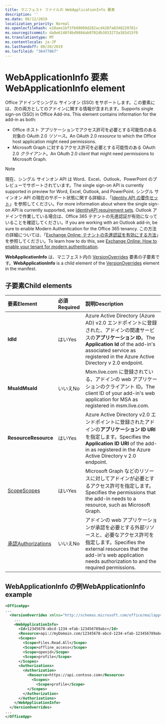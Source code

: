 ```yaml
---
title: マニフェスト ファイルの WebApplicationInfo 要素
description: ''
ms.date: 08/12/2019
localization_priority: Normal
ms.openlocfilehash: e10aee1bf3fb99099d282acd428fa0348229701c
ms.sourcegitcommit: da8e6148f4bd9884ab9702db3033273a383d15f0
ms.translationtype: MT
ms.contentlocale: ja-JP
ms.lasthandoff: 08/20/2019
ms.locfileid: "36477867"
---
```

# <a name="webapplicationinfo-element"></a><span data-ttu-id="e23c1-102">WebApplicationInfo 要素</span><span class="sxs-lookup"><span data-stu-id="e23c1-102">WebApplicationInfo element</span></span>

<span data-ttu-id="e23c1-103">Office アドインでシングル サインオン (SSO) をサポートします。この要素には、次の両方としてのアドインに関する情報が含まれます。</span><span class="sxs-lookup"><span data-stu-id="e23c1-103">Supports single sign-on (SSO) in Office Add-ins. This element contains information for the add-in as both:</span></span>

- <span data-ttu-id="e23c1-104">Office ホスト アプリケーションでアクセス許可を必要とする可能性のある対象の OAuth 2.0 *リソース*。</span><span class="sxs-lookup"><span data-stu-id="e23c1-104">An OAuth 2.0 *resource* to which the Office host application might need permissions.</span></span>
- <span data-ttu-id="e23c1-105">Microsoft Graph に対するアクセス許可を必要とする可能性のある OAuth 2.0 *クライアント*。</span><span class="sxs-lookup"><span data-stu-id="e23c1-105">An OAuth 2.0 *client* that might need permissions to Microsoft Graph.</span></span>

> [!NOTE]
> <span data-ttu-id="e23c1-106">現在、シングル サインオン API は Word、Excel、Outlook、PowerPoint のプレビューでサポートされています。</span><span class="sxs-lookup"><span data-stu-id="e23c1-106">The single sign-on API is currently supported in preview for Word, Excel, Outlook, and PowerPoint.</span></span> <span data-ttu-id="e23c1-107">シングル サインオン API の現在のサポート状態に関する詳細は、「[Identity API の要件セット](/office/dev/add-ins/reference/requirement-sets/identity-api-requirement-sets)」を参照してください。</span><span class="sxs-lookup"><span data-stu-id="e23c1-107">For more information about where the single sign-on API is currently supported, see [IdentityAPI requirement sets](/office/dev/add-ins/reference/requirement-sets/identity-api-requirement-sets).</span></span> <span data-ttu-id="e23c1-108">Outlook アドインで作業している場合は、Office 365 テナントの先進認証が有効になっていることを確認してください。</span><span class="sxs-lookup"><span data-stu-id="e23c1-108">If you are working with an Outlook add-in, be sure to enable Modern Authentication for the Office 365 tenancy.</span></span> <span data-ttu-id="e23c1-109">この方法の詳細については、「[Exchange Online: テナントの先進認証を有効にする方法](https://social.technet.microsoft.com/wiki/contents/articles/32711.exchange-online-how-to-enable-your-tenant-for-modern-authentication.aspx)」を参照してください。</span><span class="sxs-lookup"><span data-stu-id="e23c1-109">To learn how to do this, see [Exchange Online: How to enable your tenant for modern authentication](https://social.technet.microsoft.com/wiki/contents/articles/32711.exchange-online-how-to-enable-your-tenant-for-modern-authentication.aspx).</span></span>

<span data-ttu-id="e23c1-110">**WebApplicationInfo** は、マニフェスト内の [VersionOverrides](versionoverrides.md) 要素の子要素です。</span><span class="sxs-lookup"><span data-stu-id="e23c1-110">**WebApplicationInfo** is a child element of the [VersionOverrides](versionoverrides.md) element in the manifest.</span></span>  

## <a name="child-elements"></a><span data-ttu-id="e23c1-111">子要素</span><span class="sxs-lookup"><span data-stu-id="e23c1-111">Child elements</span></span>

|  <span data-ttu-id="e23c1-112">要素</span><span class="sxs-lookup"><span data-stu-id="e23c1-112">Element</span></span> |  <span data-ttu-id="e23c1-113">必須</span><span class="sxs-lookup"><span data-stu-id="e23c1-113">Required</span></span>  |  <span data-ttu-id="e23c1-114">説明</span><span class="sxs-lookup"><span data-stu-id="e23c1-114">Description</span></span>  |
|:-----|:-----|:-----|
|  <span data-ttu-id="e23c1-115">**Id**</span><span class="sxs-lookup"><span data-stu-id="e23c1-115">**Id**</span></span>    |  <span data-ttu-id="e23c1-116">はい</span><span class="sxs-lookup"><span data-stu-id="e23c1-116">Yes</span></span>   |  <span data-ttu-id="e23c1-117">Azure Active Directory (Azure AD) v2.0 エンドポイントに登録された、アドインの関連サービスの**アプリケーション ID**。</span><span class="sxs-lookup"><span data-stu-id="e23c1-117">The **Application Id** of the add-in's associated service as registered in the Azure Active Directory v 2.0 endpoint.</span></span>|
|  <span data-ttu-id="e23c1-118">**MsaId**</span><span class="sxs-lookup"><span data-stu-id="e23c1-118">**MsaId**</span></span>    |  <span data-ttu-id="e23c1-119">いいえ</span><span class="sxs-lookup"><span data-stu-id="e23c1-119">No</span></span>   |  <span data-ttu-id="e23c1-120">Msm.live.com に登録されている、アドインの web アプリケーションのクライアント ID。</span><span class="sxs-lookup"><span data-stu-id="e23c1-120">The client ID of your add-in's web application for MSA as registered in msm.live.com.</span></span>|
|  <span data-ttu-id="e23c1-121">**Resource**</span><span class="sxs-lookup"><span data-stu-id="e23c1-121">**Resource**</span></span>  |  <span data-ttu-id="e23c1-122">はい</span><span class="sxs-lookup"><span data-stu-id="e23c1-122">Yes</span></span>   |  <span data-ttu-id="e23c1-123">Azure Active Directory v2.0 エンドポイントに登録されたアドインの**アプリケーション ID URI** を指定します。</span><span class="sxs-lookup"><span data-stu-id="e23c1-123">Specifies the **Application ID URI** of the add-in as registered in the Azure Active Directory v 2.0 endpoint.</span></span>|
|  [<span data-ttu-id="e23c1-124">Scope</span><span class="sxs-lookup"><span data-stu-id="e23c1-124">Scopes</span></span>](scopes.md)                |  <span data-ttu-id="e23c1-125">はい</span><span class="sxs-lookup"><span data-stu-id="e23c1-125">Yes</span></span>  |  <span data-ttu-id="e23c1-126">Microsoft Graph などのリソースに対してアドインが必要とするアクセス許可を指定します。</span><span class="sxs-lookup"><span data-stu-id="e23c1-126">Specifies the permissions that the add-in needs to a resource, such as Microsoft Graph.</span></span>  |
|  [<span data-ttu-id="e23c1-127">承認</span><span class="sxs-lookup"><span data-stu-id="e23c1-127">Authorizations</span></span>](authorizations.md)  |  <span data-ttu-id="e23c1-128">いいえ</span><span class="sxs-lookup"><span data-stu-id="e23c1-128">No</span></span>   | <span data-ttu-id="e23c1-129">アドインの web アプリケーションが承認を必要とする外部リソースと、必要なアクセス許可を指定します。</span><span class="sxs-lookup"><span data-stu-id="e23c1-129">Specifies the external resources that the add-in's web application needs authorization to and the required permissions.</span></span>|

## <a name="webapplicationinfo-example"></a><span data-ttu-id="e23c1-130">WebApplicationInfo の例</span><span class="sxs-lookup"><span data-stu-id="e23c1-130">WebApplicationInfo example</span></span>

```xml
<OfficeApp>
...
  <VersionOverrides xmlns="http://schemas.microsoft.com/office/mailappversionoverrides" xsi:type="VersionOverridesV1_0">
    ...
    <WebApplicationInfo>
      <Id>12345678-abcd-1234-efab-123456789abc</Id>
      <Resource>api://myDomain.com/12345678-abcd-1234-efab-123456789abc</Resource>
      <Scopes>
        <Scope>Files.Read.All</Scope>
        <Scope>offline_access</Scope>
        <Scope>openid</Scope>
        <Scope>profile</Scope>
      </Scopes>
      <Authorizations>
        <Authorization>
          <Resource>https://api.contoso.com</Resource>
            <Scopes>
              <Scope>profile</Scope>
          </Scopes>
        </Authorization>
      </Authorizations>
    </WebApplicationInfo>
  </VersionOverrides>
...
</OfficeApp>
```
